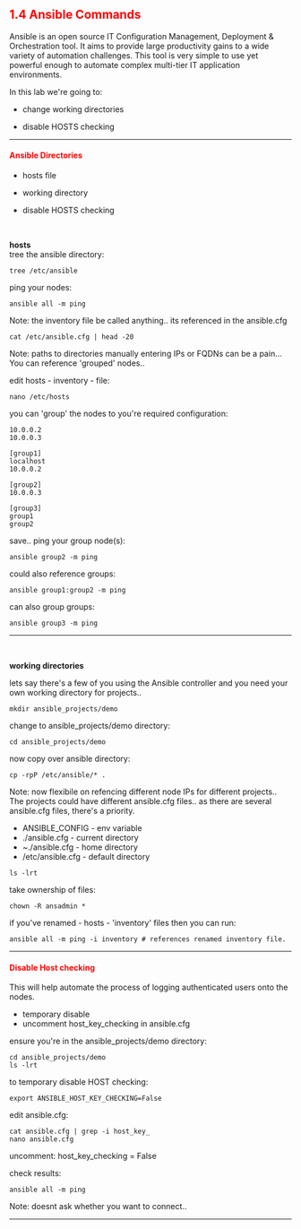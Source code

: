 ## <font color='red'>1.4 Ansible Commands</font>
Ansible is an open source IT Configuration Management, Deployment & Orchestration tool. It aims to provide large productivity gains to a wide variety of automation challenges. This tool is very simple to use yet powerful enough to automate complex multi-tier IT application environments. 


In this lab we're going to:
* change working directories

* disable HOSTS checking

---

#### <font color='red'>Ansible Directories</font>
* hosts file
* working directory

* disable HOSTS checking

</br>

**hosts**  
tree the ansible directory:
```
tree /etc/ansible
```
ping your nodes:
```
ansible all -m ping
```
Note: the inventory file be called anything..  its referenced in the ansible.cfg
```
cat /etc/ansible.cfg | head -20
```
Note: paths to directories
manually entering IPs or FQDNs can be a pain...  You can reference 'grouped' nodes..

edit hosts - inventory - file:
```
nano /etc/hosts
```
you can 'group' the nodes to you're required configuration:
```
10.0.0.2
10.0.0.3

[group1]
localhost
10.0.0.2

[group2]
10.0.0.3

[group3]
group1
group2
```
save..
ping your group node(s):
```
ansible group2 -m ping
```
could also reference groups:
```
ansible group1:group2 -m ping
```
can also group groups:
```
ansible group3 -m ping
```

---

</br>

**working directories**  

lets say there's a few of you using the Ansible controller and you need your own working directory for projects..
```
mkdir ansible_projects/demo
```
change to ansible_projects/demo directory:
```
cd ansible_projects/demo
```
now copy over ansible directory:
```
cp -rpP /etc/ansible/* .
```
Note: now flexibile on refencing different node IPs for different projects..
The projects could have different ansible.cfg files..  as there are several ansible.cfg files, there's a priority.
* ANSIBLE_CONFIG - env variable
* ./ansible.cfg - current directory
* ~./ansible.cfg - home directory
* /etc/ansible.cfg - default directory
```
ls -lrt
```
take ownership of files:
```
chown -R ansadmin *
```
if you've renamed - hosts - 'inventory' files then you can run:
```
ansible all -m ping -i inventory # references renamed inventory file.
```


---

#### <font color='red'>Disable Host checking</font>
This will help automate the process of logging authenticated users onto the nodes.  
* temporary disable 
* uncomment host_key_checking in ansible.cfg

ensure you're in the ansible_projects/demo directory:
```
cd ansible_projects/demo
ls -lrt
```
to temporary disable HOST checking:
```
export ANSIBLE_HOST_KEY_CHECKING=False
```
edit ansible.cfg:
```
cat ansible.cfg | grep -i host_key_
nano ansible.cfg
```
uncomment: host_key_checking = False

check results:
```
ansible all -m ping
```
Note: doesnt ask whether you want to connect..

---